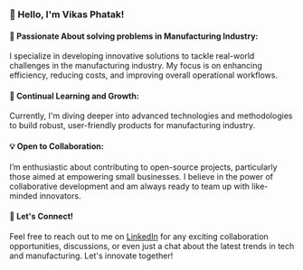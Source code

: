 ### 👋 Hello, I'm Vikas Phatak!

#### 🚀 **Passionate About solving problems in Manufacturing Industry:**
I specialize in developing innovative solutions to tackle real-world challenges in the manufacturing industry. My focus is on enhancing efficiency, reducing costs, and improving overall operational workflows.

#### 🌟 **Continual Learning and Growth:**
Currently, I'm diving deeper into advanced technologies and methodologies to build robust, user-friendly products for manufacturing industry.

#### 💡 **Open to Collaboration:**
I’m enthusiastic about contributing to open-source projects, particularly those aimed at empowering small businesses. I believe in the power of collaborative development and am always ready to team up with like-minded innovators.

#### 🔗 **Let's Connect!**
Feel free to reach out to me on [LinkedIn](https://www.linkedin.com/in/vikasrp/) for any exciting collaboration opportunities, discussions, or even just a chat about the latest trends in tech and manufacturing. Let's innovate together!


<!---
vikasp-dev/vikasp-dev is a ✨ special ✨ repository because its `README.md` (this file) appears on your GitHub profile.
You can click the Preview link to take a look at your changes.
--->
